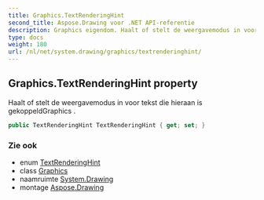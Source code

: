 ```yaml
---
title: Graphics.TextRenderingHint
second_title: Aspose.Drawing voor .NET API-referentie
description: Graphics eigendom. Haalt of stelt de weergavemodus in voor tekst die hieraan is gekoppeldGraphics .
type: docs
weight: 180
url: /nl/net/system.drawing/graphics/textrenderinghint/
---
```

## Graphics.TextRenderingHint property

Haalt of stelt de weergavemodus in voor tekst die hieraan is gekoppeldGraphics .

```csharp
public TextRenderingHint TextRenderingHint { get; set; }
```

### Zie ook

* enum [TextRenderingHint](../../../system.drawing.text/textrenderinghint/)
* class [Graphics](../)
* naamruimte [System.Drawing](../../graphics/)
* montage [Aspose.Drawing](../../../)


